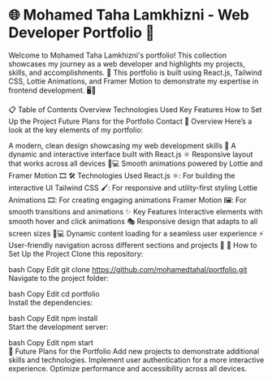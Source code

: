 # 🌐 Mohamed Taha Lamkhizni - Web Developer Portfolio 🎨
Welcome to Mohamed Taha Lamkhizni's portfolio! This collection showcases my journey as a web developer and highlights my projects, skills, and accomplishments. 🚀
This portfolio is built using React.js, Tailwind CSS, Lottie Animations, and Framer Motion to demonstrate my expertise in frontend development. 🖥️🎨

📋 Table of Contents
Overview
Technologies Used
Key Features
How to Set Up the Project
Future Plans for the Portfolio
Contact
👀 Overview
Here’s a look at the key elements of my portfolio:

A modern, clean design showcasing my web development skills 🎨
A dynamic and interactive interface built with React.js ⚛️
Responsive layout that works across all devices 📱💻
Smooth animations powered by Lottie and Framer Motion 🎞️
🛠️ Technologies Used
React.js ⚛️: For building the interactive UI
Tailwind CSS 🖌️: For responsive and utility-first styling
Lottie Animations 🎞️: For creating engaging animations
Framer Motion 🖼️: For smooth transitions and animations
✨ Key Features
Interactive elements with smooth hover and click animations 🎭
Responsive design that adapts to all screen sizes 📱💻
Dynamic content loading for a seamless user experience ⚡
User-friendly navigation across different sections and projects 📄
🚀 How to Set Up the Project
Clone this repository:

bash
Copy
Edit
git clone https://github.com/mohamedtahal/portfolio.git  
Navigate to the project folder:

bash
Copy
Edit
cd portfolio  
Install the dependencies:

bash
Copy
Edit
npm install  
Start the development server:

bash
Copy
Edit
npm start  
🔮 Future Plans for the Portfolio
Add new projects to demonstrate additional skills and technologies.
Implement user authentication for a more interactive experience.
Optimize performance and accessibility across all devices.
